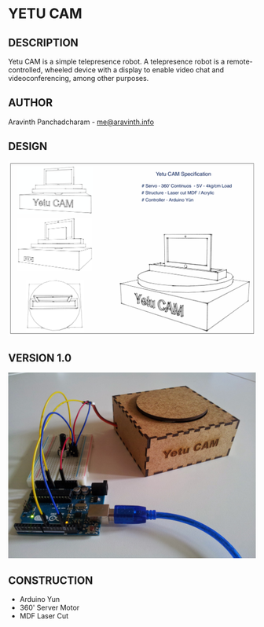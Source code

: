 YETU CAM
==================================================================

DESCRIPTION
--------------------------------------
Yetu CAM is a simple telepresence robot. A telepresence robot is a remote-controlled, wheeled device with a display to enable video chat and videoconferencing, among other purposes.


AUTHOR
--------------------------------------
Aravinth Panchadcharam - <me@aravinth.info>


DESIGN
--------------------------------------
![Design](https://raw.githubusercontent.com/AravinthPanch/yetu-cam/master/image/prototype-design.jpg "Design")


VERSION 1.0
--------------------------------------
![v1.0](https://raw.githubusercontent.com/AravinthPanch/yetu-cam/master/image/yetu-cam-v1.jpg "Version 1.0")


CONSTRUCTION
--------------------------------------
- Arduino Yun
- 360' Server Motor
- MDF Laser Cut



